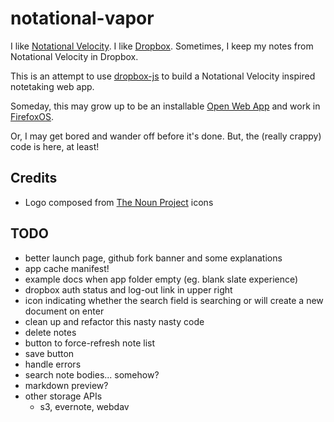 # notational-vapor

I like [Notational Velocity](http://notational.net/). I like
[Dropbox](http://dropbox.com). Sometimes, I keep my notes from Notational
Velocity in Dropbox.

This is an attempt to use [dropbox-js](https://github.com/dropbox/dropbox-js)
to build a Notational Velocity inspired notetaking web app.

Someday, this may grow up to be an installable [Open Web
App](https://developer.mozilla.org/en-US/apps) and work in
[FirefoxOS](http://www.mozilla.org/en-US/b2g/).

Or, I may get bored and wander off before it's done. But, the (really crappy)
code is here, at least!

## Credits

* Logo composed from [The Noun Project](http://thenounproject.com/) icons

## TODO

* better launch page, github fork banner and some explanations
* app cache manifest!
* example docs when app folder empty (eg. blank slate experience)
* dropbox auth status and log-out link in upper right
* icon indicating whether the search field is searching or will create a new
    document on enter
* clean up and refactor this nasty nasty code
* delete notes
* button to force-refresh note list
* save button
* handle errors
* search note bodies... somehow?
* markdown preview?
* other storage APIs
    * s3, evernote, webdav
